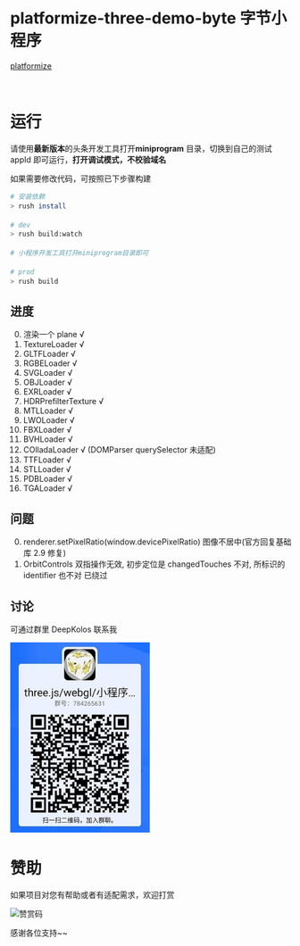 # platformize-three-demo-byte 字节小程序

[platformize](https://github.com/deepkolos/platformize)

<div>
  <img src="https://raw.githubusercontent.com/deepkolos/three-platformize-demo-byte/master/demo.gif" width="250" alt="" style="display:inline-block;"/>
</div>

# 运行

请使用**最新版本**的头条开发工具打开**miniprogram** 目录，切换到自己的测试 appId 即可运行，**打开调试模式，不校验域名**

如果需要修改代码，可按照已下步骤构建

```sh
# 安装依赖
> rush install

# dev
> rush build:watch

# 小程序开发工具打开miniprogram目录即可

# prod
> rush build
```

## 进度

0. 渲染一个 plane √
1. TextureLoader √
2. GLTFLoader √
3. RGBELoader √
4. SVGLoader √
5. OBJLoader √
6. EXRLoader √
7. HDRPrefilterTexture √
8. MTLLoader √
9. LWOLoader √
10. FBXLoader √
11. BVHLoader √
12. COlladaLoader √ (DOMParser querySelector 未适配)
13. TTFLoader √
14. STLLoader √
15. PDBLoader √
16. TGALoader √

## 问题

0. renderer.setPixelRatio(window.devicePixelRatio) 图像不居中(官方回复基础库 2.9 修复)
1. OrbitControls 双指操作无效, 初步定位是 changedTouches 不对, 所标识的 identifier 也不对 已绕过

## 讨论

可通过群里 DeepKolos 联系我

<img width="250" src="../../docs/qq-group.jpg" />

# 赞助

如果项目对您有帮助或者有适配需求，欢迎打赏

<img src="https://upload-images.jianshu.io/upload_images/252050-d3d6bfdb1bb06ddd.png?imageMogr2/auto-orient/strip%7CimageView2/2/w/1240" alt="赞赏码" width="300">

感谢各位支持~~
